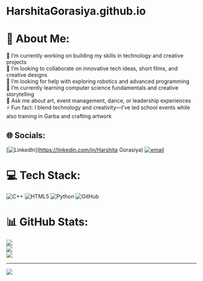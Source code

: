 # HarshitaGorasiya.github.io

# 💫 About Me:
🔭 I’m currently working on building my skills in technology and creative projects<br>👯 I’m looking to collaborate on innovative tech ideas, short films, and creative designs<br>🤝 I’m looking for help with exploring robotics and advanced programming<br>🌱 I’m currently learning computer science fundamentals and creative storytelling<br>💬 Ask me about art, event management, dance, or leadership experiences<br>⚡ Fun fact: I blend technology and creativity—I’ve led school events while also training in Garba and crafting artwork


## 🌐 Socials:
[![LinkedIn](https://img.shields.io/badge/LinkedIn-%230077B5.svg?logo=linkedin&logoColor=white)](https://linkedin.com/in/Harshita Gorasiya) [![email](https://img.shields.io/badge/Email-D14836?logo=gmail&logoColor=white)](mailto:hdgorasiya@gmail.com) 

# 💻 Tech Stack:
![C++](https://img.shields.io/badge/c++-%2300599C.svg?style=for-the-badge&logo=c%2B%2B&logoColor=white) ![HTML5](https://img.shields.io/badge/html5-%23E34F26.svg?style=for-the-badge&logo=html5&logoColor=white) ![Python](https://img.shields.io/badge/python-3670A0?style=for-the-badge&logo=python&logoColor=ffdd54) ![GitHub](https://img.shields.io/badge/github-%23121011.svg?style=for-the-badge&logo=github&logoColor=white)
# 📊 GitHub Stats:
![](https://github-readme-stats.vercel.app/api?username=Harshita-Gorasiya&theme=dark&hide_border=false&include_all_commits=true&count_private=true)<br/>
![](https://nirzak-streak-stats.vercel.app/?user=Harshita-Gorasiya&theme=dark&hide_border=false)<br/>
![](https://github-readme-stats.vercel.app/api/top-langs/?username=Harshita-Gorasiya&theme=dark&hide_border=false&include_all_commits=true&count_private=true&layout=compact)

---
[![](https://visitcount.itsvg.in/api?id=Harshita-Gorasiya&icon=0&color=0)](https://visitcount.itsvg.in)

<!-- Proudly created with GPRM ( https://gprm.itsvg.in ) -->
